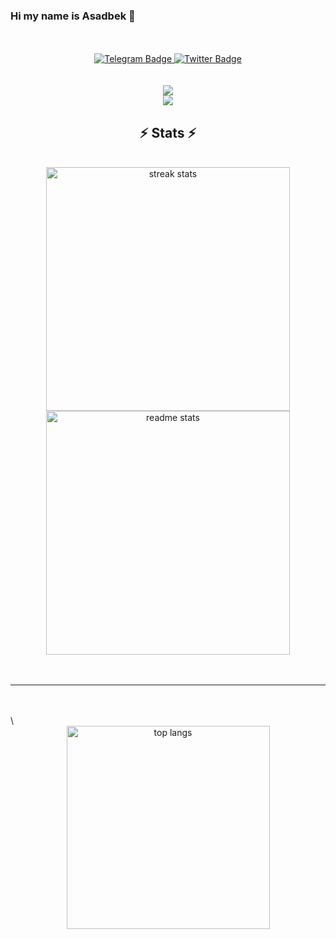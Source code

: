 ### Hi my name is Asadbek 👋

<!--
**faxriddinovasadbek/faxriddinovasadbek** is a ✨ _special_ ✨ repository because its `README.md` (this file) appears on your GitHub profile.

Here are some ideas to get you started:

- 🔭 I’m currently working on ...
- 🌱 I’m currently learning ...
- 👯 I’m looking to collaborate on ...
- 🤔 I’m looking for help with ...
- 💬 Ask me about ...
- 📫 How to reach me: ...
- 😄 Pronouns: ...
- ⚡ Fun fact: ...
-->


<br>
<br>
<div align="center">
 </a> 
  <a href="https://t.me/Asad15576">
    <img src="https://img.shields.io/badge/Telegram-blue?style=for-the-badge&logo=telegram&logoColor=white" alt="Telegram Badge"/>
  </a>
  <a href="https://www.linkedin.com/in/asadbek-faxriddinov/">
    <img src="https://img.shields.io/badge/LinkedIn-blue?style=for-the-badge&logo=linkedin&logoColor=white" alt="Twitter Badge"/>
  </a>
  <br>
  <br>
  
<br/>
<div align="center">
    <img src="https://skillicons.dev/icons?i=git,github,linux,python,c" /><br>
    <img src="https://skillicons.dev/icons?i=vscode,linkedin,mysql,go" /><br>
</div>
</div>

</div>
<h2 align="center">⚡️ Stats ⚡️</h2>
<br>
<div align=center>
  <img width=390 src="https://streak-stats.demolab.com/?user=faxriddinovasadbek&count_private=true&theme=react&border_radius=10" alt="streak stats"/>
  <img width=390 src="https://github-readme-stats.vercel.app/api?username=faxriddinovasadbek&count_private=true&show_icons=true&theme=react&rank_icon=github&border_radius=10" alt="readme stats" />
  <br/>
  
</div>
<br/><br/>
<hr/>


 <br/>
 <br/>\
 <div align="center">
  <img width=325 align="center" src="https://github-readme-stats.vercel.app/api/top-langs/?username=faxriddinovasadbek&hide=HTML&langs_count=8&layout=compact&theme=react&border_radius=10&size_weight=0.5&count_weight=0.5&exclude_repo=github-readme-stats" alt="top langs" />
</div>
